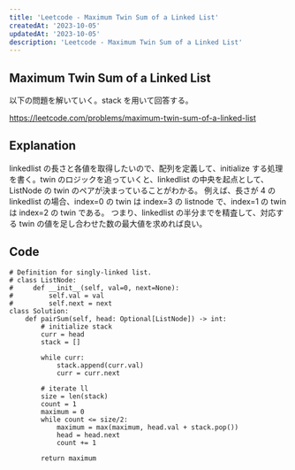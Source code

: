 ```yaml
---
title: 'Leetcode - Maximum Twin Sum of a Linked List'
createdAt: '2023-10-05'
updatedAt: '2023-10-05'
description: 'Leetcode - Maximum Twin Sum of a Linked List'
---
```


## Maximum Twin Sum of a Linked List

以下の問題を解いていく。stack を用いて回答する。

https://leetcode.com/problems/maximum-twin-sum-of-a-linked-list

## Explanation

linkedlist の長さと各値を取得したいので、配列を定義して、initialize する処理を書く。twin のロジックを追っていくと、linkedlist の中央を起点として、ListNode の twin のペアが決まっていることがわかる。
例えば、長さが 4 の linkedlist の場合、index=0 の twin は index=3 の listnode で、index=1 の twin は index=2 の twin である。
つまり、linkedlist の半分までを精査して、対応する twin の値を足し合わせた数の最大値を求めれば良い。

## Code

```
# Definition for singly-linked list.
# class ListNode:
#     def __init__(self, val=0, next=None):
#         self.val = val
#         self.next = next
class Solution:
    def pairSum(self, head: Optional[ListNode]) -> int:
        # initialize stack
        curr = head
        stack = []

        while curr:
            stack.append(curr.val)
            curr = curr.next

        # iterate ll
        size = len(stack)
        count = 1
        maximum = 0
        while count <= size/2:
            maximum = max(maximum, head.val + stack.pop())
            head = head.next
            count += 1

        return maximum
```
